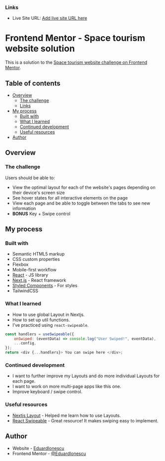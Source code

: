 ### Links

-   Live Site URL: [Add live site URL here](https://your-live-site-url.com)

# Frontend Mentor - Space tourism website solution

This is a solution to the [Space tourism website challenge on Frontend Mentor](https://www.frontendmentor.io/challenges/space-tourism-multipage-website-gRWj1URZ3).

## Table of contents

-   [Overview](#overview)
    -   [The challenge](#the-challenge)
    -   [Links](#links)
-   [My process](#my-process)
    -   [Built with](#built-with)
    -   [What I learned](#what-i-learned)
    -   [Continued development](#continued-development)
    -   [Useful resources](#useful-resources)
-   [Author](#author)

## Overview

### The challenge

Users should be able to:

-   View the optimal layout for each of the website's pages depending on their device's screen size
-   See hover states for all interactive elements on the page
-   View each page and be able to toggle between the tabs to see new information
-   **BONUS** Key + Swipe control

## My process

### Built with

-   Semantic HTML5 markup
-   CSS custom properties
-   Flexbox
-   Mobile-first workflow
-   [React](https://reactjs.org/) - JS library
-   [Next.js](https://nextjs.org/) - React framework
-   [Styled Components](https://styled-components.com/) - For styles
-   TailwindCSS

### What I learned

-   How to use global Layout in Nextjs.
-   How to set up util functions.
-   I've practiced using `react-swipeable`.

```js
const handlers = useSwipeable({
	onSwiped: (eventData) => console.log("User Swiped!", eventData),
	...config,
});
return <div {...handlers}> You can swipe here </div>;
```

### Continued development

-   I want to further improve my Layouts and do more individual Layouts for each page.
-   I want to work on more multi-page apps like this one.
-   Improve keyboard / swipe control.

### Useful resources

-   [Nextjs Layout](https://nextjs.org/learn/basics/assets-metadata-css/layout-component) - Helped me learn how to use Layouts.
-   [React Swipeable](https://www.npmjs.com/package/react-swipeable?activeTab=readme) - Great resource! It makes swiping easy to implement.

## Author

-   Website - [EduardIonescu](https://ionescueduard.netlify.app)
-   Frontend Mentor - [@EduardIonescu](https://www.frontendmentor.io/profile/EduardIonescu)
